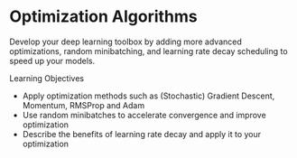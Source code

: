 # Optimization Algorithms

Develop your deep learning toolbox by adding more advanced optimizations, random minibatching, and learning rate decay scheduling to speed up your models.

Learning Objectives
- Apply optimization methods such as (Stochastic) Gradient Descent, Momentum, RMSProp and Adam
- Use random minibatches to accelerate convergence and improve optimization
- Describe the benefits of learning rate decay and apply it to your optimization